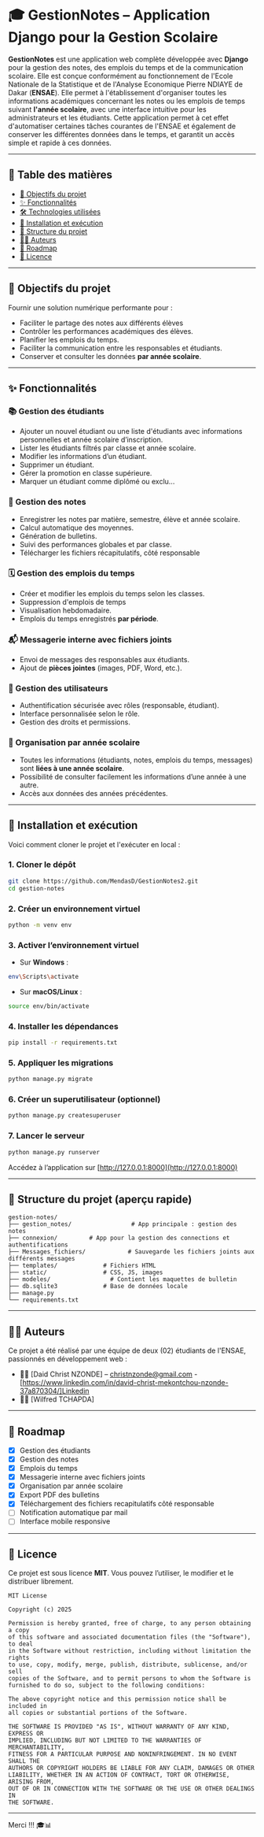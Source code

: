 # 🎓 GestionNotes – Application Django pour la Gestion Scolaire

**GestionNotes** est une application web complète développée avec **Django** pour la gestion des notes, des emplois du temps et de la communication scolaire. Elle est conçue conformément au fonctionnement de l'Ecole Nationale de la Statistique et de l'Analyse Economique Pierre NDIAYE de Dakar (**ENSAE**). Elle permet à l'établissement d'organiser toutes les informations académiques concernant les notes ou les emplois de temps suivant **l'année scolaire**, avec une interface intuitive pour les administrateurs et les étudiants. Cette application permet à cet effet d'automatiser certaines tâches courantes de l'ENSAE et également de conserver les différentes données dans le temps, et garantit un accès simple et rapide à ces données.

---

## 🧭 Table des matières

- [🎯 Objectifs du projet](#-objectifs-du-projet)
- [✨ Fonctionnalités](#-fonctionnalités)
- [🛠️ Technologies utilisées](#-technologies-utilisées)
- [🚀 Installation et exécution](#-installation-et-exécution)
- [📁 Structure du projet](#-structure-du-projet)
- [👨‍💻 Auteurs](#-auteurs)
- [📌 Roadmap](#-roadmap)
- [📄 Licence](#-licence)

---

## 🎯 Objectifs du projet

Fournir une solution numérique performante pour :
- Faciliter le partage des notes aux différents élèves
- Contrôler les performances académiques des élèves.
- Planifier les emplois du temps.
- Faciliter la communication entre les responsables et étudiants.
- Conserver et consulter les données **par année scolaire**.

---

## ✨ Fonctionnalités

### 📚 Gestion des étudiants
- Ajouter un nouvel étudiant ou une liste d'étudiants avec informations personnelles et année scolaire d’inscription.
- Lister les étudiants filtrés par classe et année scolaire.
- Modifier les informations d’un étudiant.
- Supprimer un étudiant.
- Gérer la promotion en classe supérieure.
- Marquer un étudiant comme diplômé ou exclu...

### 📝 Gestion des notes
- Enregistrer les notes par matière, semestre, élève et année scolaire.
- Calcul automatique des moyennes.
- Génération de bulletins.
- Suivi des performances globales et par classe.
- Télécharger les fichiers récapitulatifs, côté responsable


### 🗓️ Gestion des emplois du temps
- Créer et modifier les emplois du temps selon les classes.
- Suppression d'emplois de temps
- Visualisation hebdomadaire.
- Emplois du temps enregistrés **par période**.

### 📬 Messagerie interne avec fichiers joints
- Envoi de messages des responsables aux étudiants.
- Ajout de **pièces jointes** (images, PDF, Word, etc.).


### 👤 Gestion des utilisateurs
- Authentification sécurisée avec rôles (responsable, étudiant).
- Interface personnalisée selon le rôle.
- Gestion des droits et permissions.

### 📆 Organisation par année scolaire
- Toutes les informations (étudiants, notes, emplois du temps, messages) sont **liées à une année scolaire**.
- Possibilité de consulter facilement les informations d’une année à une autre.
- Accès aux données des années précédentes.

---

## 🚀 Installation et exécution

Voici comment cloner le projet et l'exécuter en local :

### 1. Cloner le dépôt

```bash
git clone https://github.com/MendasD/GestionNotes2.git
cd gestion-notes
```

### 2. Créer un environnement virtuel

```bash
python -m venv env
```

### 3. Activer l’environnement virtuel

- Sur **Windows** :
```bash
env\Scripts\activate
```

- Sur **macOS/Linux** :
```bash
source env/bin/activate
```

### 4. Installer les dépendances

```bash
pip install -r requirements.txt
```

### 5. Appliquer les migrations

```bash
python manage.py migrate
```

### 6. Créer un superutilisateur (optionnel)

```bash
python manage.py createsuperuser
```

### 7. Lancer le serveur

```bash
python manage.py runserver
```

Accédez à l’application sur [http://127.0.0.1:8000](http://127.0.0.1:8000)

---

## 📁 Structure du projet (aperçu rapide)

```plaintext
gestion-notes/
├── gestion_notes/                 # App principale : gestion des notes
├── connexion/         # App pour la gestion des connections et authentifications
├── Messages_fichiers/            # Sauvegarde les fichiers joints aux différents messages
├── templates/             # Fichiers HTML
├── static/                # CSS, JS, images
├── modeles/                 # Contient les maquettes de bulletin
├── db.sqlite3             # Base de données locale
├── manage.py
└── requirements.txt
```

---

## 👨‍💻 Auteurs

Ce projet a été réalisé par une équipe de deux (02) étudiants de l'ENSAE, passionnés en développement web :

- 🧑‍💻 [Daid Christ NZONDE] – <christnzonde@gmail.com> - [https://www.linkedin.com/in/david-christ-mekontchou-nzonde-37a870304/]Linkedin
- 👩‍💻 [Wilfred TCHAPDA] 


---

## 📌 Roadmap

- [x] Gestion des étudiants
- [x] Gestion des notes
- [x] Emplois du temps
- [x] Messagerie interne avec fichiers joints
- [x] Organisation par année scolaire
- [x] Export PDF des bulletins
- [x] Téléchargement des fichiers recapitulatifs côté responsable
- [ ] Notification automatique par mail
- [ ] Interface mobile responsive

---

## 📄 Licence

Ce projet est sous licence **MIT**. Vous pouvez l’utiliser, le modifier et le distribuer librement.

```
MIT License

Copyright (c) 2025

Permission is hereby granted, free of charge, to any person obtaining a copy
of this software and associated documentation files (the "Software"), to deal
in the Software without restriction, including without limitation the rights
to use, copy, modify, merge, publish, distribute, sublicense, and/or sell
copies of the Software, and to permit persons to whom the Software is
furnished to do so, subject to the following conditions:

The above copyright notice and this permission notice shall be included in
all copies or substantial portions of the Software.

THE SOFTWARE IS PROVIDED "AS IS", WITHOUT WARRANTY OF ANY KIND, EXPRESS OR
IMPLIED, INCLUDING BUT NOT LIMITED TO THE WARRANTIES OF MERCHANTABILITY,
FITNESS FOR A PARTICULAR PURPOSE AND NONINFRINGEMENT. IN NO EVENT SHALL THE
AUTHORS OR COPYRIGHT HOLDERS BE LIABLE FOR ANY CLAIM, DAMAGES OR OTHER
LIABILITY, WHETHER IN AN ACTION OF CONTRACT, TORT OR OTHERWISE, ARISING FROM,
OUT OF OR IN CONNECTION WITH THE SOFTWARE OR THE USE OR OTHER DEALINGS IN
THE SOFTWARE.
```

---

Merci !!! 🎓📊
